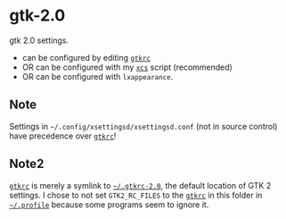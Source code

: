 # gtk-2.0

gtk 2.0 settings.

* can be configured by editing [`gtkrc`](gtkrc)
* OR can be configured with my [`xcs`](../../.scripts/x/xcs) script (recommended)
* OR can be configured with `lxappearance`.

## Note
Settings in `~/.config/xsettingsd/xsettingsd.conf` (not in source
control) have precedence over [`gtkrc`](gtkrc)!

## Note2
[`gtkrc`](gtkrc) is merely a symlink to
[`~/.gtkrc-2.0`](../../.gtkrc-2.0), the default location of GTK 2
settings. I chose to not set `GTK2_RC_FILES` to the [`gtkrc`](gtkrc)
in this folder in [`~/.profile`](../../.profile) because some programs
seem to ignore it.

